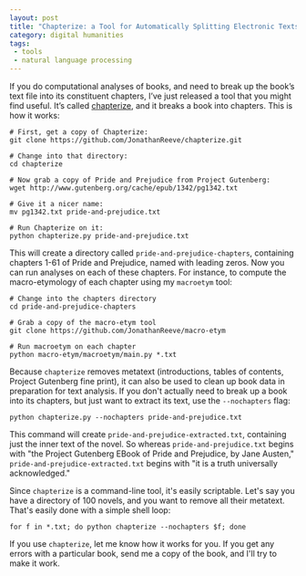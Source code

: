 ```yaml
---
layout: post
title: "Chapterize: a Tool for Automatically Splitting Electronic Texts into Chapters"
category: digital humanities
tags: 
 - tools
 - natural language processing
---
```


If you do computational analyses of books, and need to break up the book’s text file into its constituent chapters, I’ve just released a tool that you might find useful. It’s called [chapterize](https://github.com/JonathanReeve/chapterize), and it breaks a book into chapters. This is how it works: 

```
# First, get a copy of Chapterize: 
git clone https://github.com/JonathanReeve/chapterize.git

# Change into that directory: 
cd chapterize

# Now grab a copy of Pride and Prejudice from Project Gutenberg: 
wget http://www.gutenberg.org/cache/epub/1342/pg1342.txt

# Give it a nicer name: 
mv pg1342.txt pride-and-prejudice.txt 

# Run Chapterize on it:  
python chapterize.py pride-and-prejudice.txt
```

This will create a directory called `pride-and-prejudice-chapters`, containing chapters 1-61 of Pride and Prejudice, named with leading zeros. Now you can run analyses on each of these chapters. For instance, to compute the macro-etymology of each chapter using my `macroetym` tool:

```
# Change into the chapters directory
cd pride-and-prejudice-chapters

# Grab a copy of the macro-etym tool
git clone https://github.com/JonathanReeve/macro-etym

# Run macroetym on each chapter
python macro-etym/macroetym/main.py *.txt
```

Because `chapterize` removes metatext (introductions, tables of contents, Project Gutenberg fine print), it can also be used to clean up book data in preparation for text analysis. If you don't actually need to break up a book into its chapters, but just want to extract its text, use the `--nochapters` flag: 

```
python chapterize.py --nochapters pride-and-prejudice.txt
```

This command will create `pride-and-prejudice-extracted.txt`, containing just the inner text of the novel. So whereas `pride-and-prejudice.txt` begins with "the Project Gutenberg EBook of Pride and Prejudice, by Jane Austen," `pride-and-prejudice-extracted.txt` begins with "it is a truth universally acknowledged." 

Since `chapterize` is a command-line tool, it's easily scriptable. Let's say you have a directory of 100 novels, and you want to remove all their metatext. That's easily done with a simple shell loop: 

```
for f in *.txt; do python chapterize --nochapters $f; done
```

If you use `chapterize`, let me know how it works for you. If you get any errors with a particular book, send me a copy of the book, and I'll try to make it work. 
